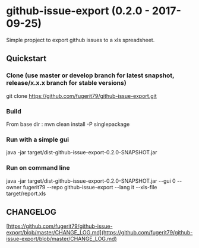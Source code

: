 # github-issue-export (0.2.0 - 2017-09-25)

Simple propject to export github issues to a xls spreadsheet.

## Quickstart

### Clone (use master or develop branch for latest snapshot, release/x.x.x branch for stable versions)
git clone https://github.com/fugerit79/github-issue-export.git

### Build
From base dir : 
mvn clean install -P singlepackage

### Run with a simple gui
java -jar target/dist-github-issue-export-0.2.0-SNAPSHOT.jar

### Run on command line
java -jar target/dist-github-issue-export-0.2.0-SNAPSHOT.jar --gui 0 --owner fugerit79 --repo github-issue-export --lang it --xls-file target/report.xls


## CHANGELOG
[https://github.com/fugerit79/github-issue-export/blob/master/CHANGE_LOG.md](https://github.com/fugerit79/github-issue-export/blob/master/CHANGE_LOG.md)
